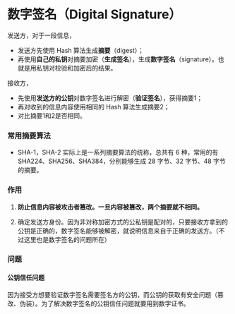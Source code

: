 # 数字签名（Digital Signature）

发送方，对于一段信息，

- 发送方先使用 Hash 算法生成**摘要**（digest）；
- 再使用**自己的私钥**对摘要加密（**生成签名**），生成**数字签名**（signature）。也就是用私钥对校验和加密后的结果。

接收方，

- 先使用**发送方的公钥**对数字签名进行解密（**验证签名**），获得摘要1；
- 再对收到的信息内容使用相同的 Hash 算法生成摘要2；
- 对比摘要1和2是否相同。


### 常用摘要算法

- SHA-1，SHA-2 实际上是一系列摘要算法的统称，总共有 6 种，常用的有 SHA224、SHA256、SHA384，分别能够生成 28 字节、32 字节、48 字节的摘要。

### 作用

1. **防止信息内容被攻击者篡改。一旦内容被篡改，两个摘要就不相同。**

2. 确定发送方身份。因为非对称加密方式的公私钥是配对的，只要接收方拿到的公钥是正确的，数字签名能够被解密，就说明信息来自于正确的发送方。（不过这里也是数字签名的问题所在）

### 问题

#### 公钥信任问题
因为接受方想要验证数字签名需要签名方的公钥，而公钥的获取有安全问题（篡改、伪装）。为了解决数字签名的公钥信任问题就要用到数字证书。

